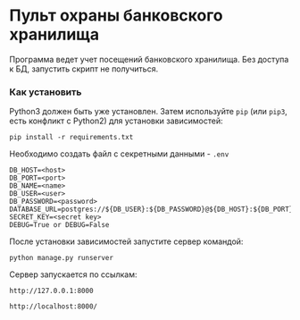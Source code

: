 # Пульт охраны банковского хранилища

Программа ведет учет посещений банковского хранилища. Без доступа к БД, запустить скрипт не получиться.

### Как установить

Python3 должен быть уже установлен. 
Затем используйте `pip` (или `pip3`, есть конфликт с Python2) для установки зависимостей:
```
pip install -r requirements.txt
```
Необходимо создать файл с секретными данными - `.env`
```
DB_HOST=<host>
DB_PORT=<port>
DB_NAME=<name>
DB_USER=<user>
DB_PASSWORD=<password>
DATABASE_URL=postgres://${DB_USER}:${DB_PASSWORD}@${DB_HOST}:${DB_PORT}/${DB_NAME}
SECRET_KEY=<secret key>
DEBUG=True or DEBUG=False
```
После установки зависимостей запустите сервер командой:
```
python manage.py runserver
```
Сервер запускается по ссылкам:
```
http://127.0.0.1:8000
```
```
http://localhost:8000/
```